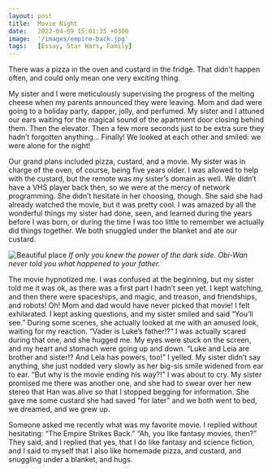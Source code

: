 ```yaml
---
layout: post
title:  Movie Night
date:   2022-04-09 15:01:35 +0300
image:  '/images/empire-back.jpg'
tags:   [Essay, Star Wars, Family]
---
```

There was a pizza in the oven and custard in the fridge. That didn’t happen often, and could only mean one very exciting thing. 

My sister and I were meticulously supervising the progress of the melting cheese when my parents announced they were leaving. Mom and dad were going to a holiday party, dapper, jolly, and perfumed. My sister and I attuned our ears waiting for the magical sound of the apartment door closing behind them. Then the elevator. Then a few more seconds just to be extra sure they hadn’t forgotten anything… Finally! We looked at each other and smiled: we were alone for the night!

Our grand plans included pizza, custard, and a movie. My sister was in charge of the oven, of course, being five years older. I was allowed to help with the custard, but the remote was my sister’s domain as well. We didn’t have a VHS player back then, so we were at the mercy of network programming. She didn’t hesitate in her choosing, though. She said she had already watched the movie, but it was pretty cool. I was amazed by all the wonderful things my sister had done, seen, and learned during the years before I was born, or during the time I was too little to remember we actually did things together. We both snuggled under the blanket and ate our custard.

![Beautiful place]({{site.baseurl}}/images/star-wars-darth.jpg)
*If only you knew the power of the dark side. Obi-Wan never told you what happened to your father.*

The movie hypnotized me. I was confused at the beginning, but my sister told me it was ok, as there was a first part I hadn’t seen yet. I kept watching, and then there were spaceships, and magic, and treason, and friendships, and robots! Oh! Mom and dad would have never picked that movie! I felt exhilarated. I kept asking questions, and my sister smiled and said “You’ll see.” During some scenes, she actually looked at me with an amused look, waiting for my reaction. “Vader is Luke’s father!?“ I was actually scared during that one, and she hugged me. My eyes were stuck on the screen, and my heart and stomach were going up and down. “Luke and Leia are brother and sister!? And Leia has powers, too!” I yelled. My sister didn’t say anything, she just nodded very slowly as her big-sis smile widened from ear to ear. “But why is the movie ending his way?!” I was about to cry. My sister promised me there was another one, and she had to swear over her new stereo that Han was alive so that I stopped begging for information. She gave me some custard she had saved “for later” and we both went to bed, we dreamed, and we grew up.

Someone asked me recently what was my favorite movie. I replied without hesitating: “The Empire Strikes Back.” “Ah, you like fantasy movies, then?” They said, and I replied that yes, that I do like fantasy and science fiction, and I said to myself that I also like homemade pizza, and custard, and snuggling under a blanket, and hugs.